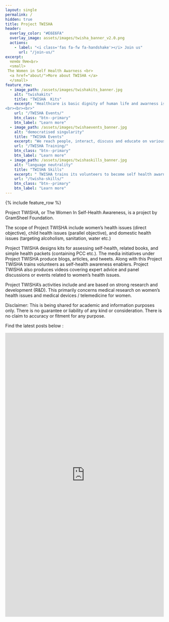 ```yaml
---
layout: single
permalink: /
hidden: true
title: Project TWISHA
header:
  overlay_color: "#E6E6FA"
  overlay_image: assets/images/twisha_banner_v2.0.png
  actions:
    - label: "<i class='fas fa-fw fa-handshake'></i> Join us"
      url: "/join-us/"
excerpt:
  स्वास्थेव त्विषा<br>
  <small>
 The Women in Self Health Awarness <br>
  <a href="about/">More about TWISHA </a>
  </small>
feature_row:
  - image_path: /assets/images/twishakits_banner.jpg
    alt: "twishakits"
    title: "TWISHA  Kits"
    excerpt: "Healthcare is basic dignity of human life and awarness is the key to Health assessment and prevention of illnesses. This intiatives works towards developing awareness on women, child and community health issues and possible preventive measures along with some basic screening tools. TWISHA Kits include Self Assessing Kits, Health Kits Information Leaflets, guides and protocols.
<br><br><br>"
    url: "/TWISHA Events/"
    btn_class: "btn--primary"
    btn_label: "Learn more"
  - image_path: /assets/images/twishaevents_banner.jpg
    alt: "democratised singularity"
    title: "TWISHA Events"
    excerpt: "We reach people, interact, discuss and educate on various Women, Child, family and Community health aspects through Webinars, Symposium,Videos, Panel Discussions, Campaigns and more.<br><br><br>"
    url: "/TWISHA Training/"
    btn_class: "btn--primary"
    btn_label: "Learn more"
  - image_path: /assets/images/twishaskills_banner.jpg
    alt: "language neutrality"
    title: "TWISHA Skills"
    excerpt: " TWISHA trains its volunteers to become self health awarness enablers, these trainings equip them with neccessary skills to aid basic healthcare protocols also assist digi health and Telemedicine."
    url: "/twisha-skills/"
    btn_class: "btn--primary"
    btn_label: "Learn more"      
---
```


{% include feature_row %}

Project TWISHA, or The Women In Self-Health Awareness, is a project by GramSheel Foundation. 

The scope of Project TWISHA include women’s health issues (direct objective), child health issues (parallel objective), and domestic health issues (targeting alcoholism, sanitation, water etc.)

Project TWISHA designs kits for assessing self-health, related books, and simple health packets (containing PCC etc.). The media initiatives under Project TWISHA produce blogs, articles, and tweets. Along with this Project TWISHA trains volunteers as self-health awareness enablers. Project TWISHA also produces videos covering expert advice and panel discussions or events related to women’s health issues.

Project TWISHA’s activities include and are based on strong research and development (R&D). This primarily concerns medical research on women’s health issues and medical devices / telemedicine for women.
 

Disclaimer: This is being shared for academic and information purposes only. There is no guarantee or liability of any kind or consideration. There is no claim to accuracy or fitment for any purpose.


Find the latest posts below :

<style>
.responsive-wrap iframe{ max-width: 100%;}
</style>
<div class="responsive-wrap" markdown="0">
<!-- this is the embed code provided by Google -->
<iframe src="https://www.facebook.com/plugins/page.php?href=https%3A%2F%2Fwww.facebook.com%2FTwisha-384439938650057&tabs=timeline&width=5000&height=900&small_header=true&adapt_container_width=true&hide_cover=true&show_facepile=true&appId" width="5000" height="900" style="border:none;overflow:hidden" scrolling="no" frameborder="0" allowfullscreen="true" allow="autoplay; clipboard-write; encrypted-media; picture-in-picture; web-share"></iframe>
</div>


